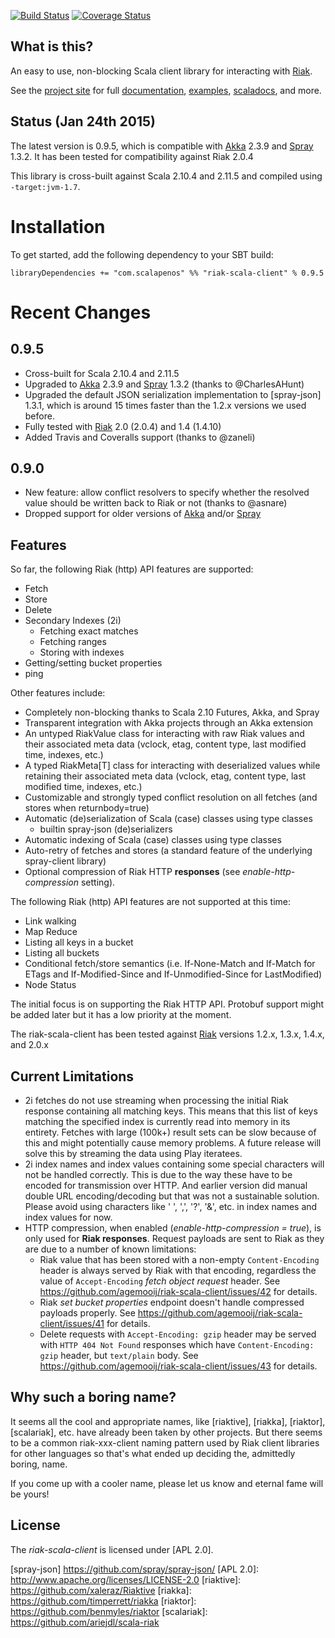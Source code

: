 
[![Build Status](https://api.travis-ci.org/agemooij/riak-scala-client.png?branch=master)](https://travis-ci.org/agemooij/riak-scala-client)
[![Coverage Status](https://coveralls.io/repos/agemooij/riak-scala-client/badge.png)](https://coveralls.io/r/agemooij/riak-scala-client)

## What is this?
An easy to use, non-blocking Scala client library for interacting with [Riak].

See the [project site] for full [documentation], [examples], [scaladocs], and more.

## Status (Jan 24th 2015)
The latest version is 0.9.5, which is compatible with [Akka] 2.3.9 and [Spray] 1.3.2.
It has been tested for compatibility against Riak 2.0.4

This library is cross-built against Scala 2.10.4 and 2.11.5 and compiled using
`-target:jvm-1.7`.

# Installation
To get started, add the following dependency to your SBT build:

    libraryDependencies += "com.scalapenos" %% "riak-scala-client" % 0.9.5

# Recent Changes

## 0.9.5
- Cross-built for Scala 2.10.4 and 2.11.5
- Upgraded to [Akka] 2.3.9 and [Spray] 1.3.2 (thanks to @CharlesAHunt)
- Upgraded the default JSON serialization implementation to [spray-json] 1.3.1, which is around 15 times faster than the 1.2.x versions we used before.
- Fully tested with [Riak] 2.0 (2.0.4) and 1.4 (1.4.10)
- Added Travis and Coveralls support (thanks to @zaneli)

## 0.9.0
- New feature: allow conflict resolvers to specify whether the resolved value should be written back to Riak or not (thanks to @asnare)
- Dropped support for older versions of [Akka] and/or [Spray]


## Features
So far, the following Riak (http) API features are supported:

- Fetch
- Store
- Delete
- Secondary Indexes (2i)
    - Fetching exact matches
    - Fetching ranges
    - Storing with indexes
- Getting/setting bucket properties
- ping

Other features include:

- Completely non-blocking thanks to Scala 2.10 Futures, Akka, and Spray
- Transparent integration with Akka projects through an Akka extension
- An untyped RiakValue class for interacting with raw Riak values and their associated
  meta data (vclock, etag, content type, last modified time, indexes, etc.)
- A typed RiakMeta[T] class for interacting with deserialized values while retaining
  their associated meta data (vclock, etag, content type, last modified time, indexes, etc.)
- Customizable and strongly typed conflict resolution on all fetches (and stores when returnbody=true)
- Automatic (de)serialization of Scala (case) classes using type classes
    - builtin spray-json (de)serializers
- Automatic indexing of Scala (case) classes using type classes
- Auto-retry of fetches and stores (a standard feature of the underlying spray-client library)
- Optional compression of Riak HTTP **responses** (see _enable-http-compression_ setting).

The following Riak (http) API features are not supported at this time:

- Link walking
- Map Reduce
- Listing all keys in a bucket
- Listing all buckets
- Conditional fetch/store semantics (i.e. If-None-Match and If-Match for ETags and
  If-Modified-Since and If-Unmodified-Since for LastModified)
- Node Status

The initial focus is on supporting the Riak HTTP API. Protobuf support might be added
later but it has a low priority at the moment.

The riak-scala-client has been tested against [Riak] versions 1.2.x, 1.3.x, 1.4.x, and 2.0.x


## Current Limitations

- 2i fetches do not use streaming when processing the initial Riak response containing
  all matching keys. This means that this list of keys matching the specified index
  is currently read into memory in its entirety. Fetches with large (100k+) result sets can
  be slow because of this and might potentially cause memory problems. A future release
  will solve this by streaming the data using Play iteratees.
- 2i index names and index values containing some special characters will not be handled
  correctly. This is due to the way these have to be encoded for transmission over HTTP.
  And earlier version did manual double URL encoding/decoding but that was not a
  sustainable solution. Please avoid using characters like ' ', ',', '?', '&', etc.
  in index names and index values for now.
- HTTP compression, when enabled (_enable-http-compression = true_), is only used for **Riak responses**.
  Request payloads are sent to Riak as they are due to a number of known limitations: 
    - Riak value that has been stored with a non-empty `Content-Encoding` header is always served by Riak 
    with that encoding, regardless the value of `Accept-Encoding` _fetch object request_ header.
    See https://github.com/agemooij/riak-scala-client/issues/42 for details.
    - Riak _set bucket properties_ endpoint doesn't handle compressed payloads properly.
    See https://github.com/agemooij/riak-scala-client/issues/41 for details.
    - Delete requests with `Accept-Encoding: gzip` header may be served with `HTTP 404 Not Found` responses 
    which have `Content-Encoding: gzip` header, but `text/plain` body.
    See https://github.com/agemooij/riak-scala-client/issues/43 for details.


## Why such a boring name?

It seems all the cool and appropriate names, like [riaktive], [riakka], [riaktor],
[scalariak], etc. have already been taken by other projects. But there seems to be a
common riak-xxx-client naming pattern used by Riak client libraries for other languages
so that's what ended up deciding the, admittedly boring, name.

If you come up with a cooler name, please let us know and eternal fame will be yours!


## License

The _riak-scala-client_ is licensed under [APL 2.0].

  [project site]:       http://riak.scalapenos.com/
  [documentation]:      http://riak.scalapenos.com/documentation.html
  [examples]:           http://riak.scalapenos.com/examples.html
  [scaladocs]:          http://riak.scalapenos.com/scaladocs/index.html#com.scalapenos.riak.package
  [Riak]:               http://basho.com/riak/
  [Akka]:               http://akka.io/
  [Spray]:              http://spray.io/
  [spray-json]          https://github.com/spray/spray-json/
  [APL 2.0]:            http://www.apache.org/licenses/LICENSE-2.0
  [riaktive]:           https://github.com/xaleraz/Riaktive
  [riakka]:             https://github.com/timperrett/riakka
  [riaktor]:            https://github.com/benmyles/riaktor
  [scalariak]:          https://github.com/ariejdl/scala-riak
